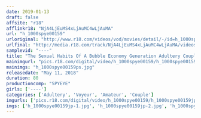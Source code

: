 ```yaml
---
date: 2019-01-13
draft: false
affsite: "r18"
afflinkr18: "NjA4LjEuMS4xLjAuMC4wLjAuMA"
url: "h_1000spye00159"
urloriginal: "http://www.r18.com/videos/vod/movies/detail/-/id=h_1000spye00159"
urlfinal: "http://media.r18.com/track/NjA4LjEuMS4xLjAuMC4wLjAuMA/videos/vod/movies/detail/-/id=h_1000spye00159"
samplevid: "----"
title: "The Sexual Habits Of A Bubble Economy Generation Adultery Couple"
mainimgurl: "pics.r18.com/digital/video/h_1000spye00159/h_1000spye00159ps.jpg"
mainimgs: "h_1000spye00159ps.jpg"
releasedate: "May 11, 2018"
duration: 80
productioncomp: "SPYEYE"
girls: ['----']
categories: ['Adultery', 'Voyeur', 'Amateur', 'Couple']
imgurls: ['pics.r18.com/digital/video/h_1000spye00159/h_1000spye00159jp-1.jpg', 'pics.r18.com/digital/video/h_1000spye00159/h_1000spye00159jp-2.jpg', 'pics.r18.com/digital/video/h_1000spye00159/h_1000spye00159jp-3.jpg', 'pics.r18.com/digital/video/h_1000spye00159/h_1000spye00159jp-4.jpg', 'pics.r18.com/digital/video/h_1000spye00159/h_1000spye00159jp-5.jpg', 'pics.r18.com/digital/video/h_1000spye00159/h_1000spye00159jp-6.jpg', 'pics.r18.com/digital/video/h_1000spye00159/h_1000spye00159jp-7.jpg', 'pics.r18.com/digital/video/h_1000spye00159/h_1000spye00159jp-8.jpg', 'pics.r18.com/digital/video/h_1000spye00159/h_1000spye00159jp-9.jpg', 'pics.r18.com/digital/video/h_1000spye00159/h_1000spye00159jp-10.jpg', 'pics.r18.com/digital/video/h_1000spye00159/h_1000spye00159jp-11.jpg', 'pics.r18.com/digital/video/h_1000spye00159/h_1000spye00159jp-12.jpg', 'pics.r18.com/digital/video/h_1000spye00159/h_1000spye00159jp-13.jpg', 'pics.r18.com/digital/video/h_1000spye00159/h_1000spye00159jp-14.jpg', 'pics.r18.com/digital/video/h_1000spye00159/h_1000spye00159jp-15.jpg', 'pics.r18.com/digital/video/h_1000spye00159/h_1000spye00159jp-16.jpg', 'pics.r18.com/digital/video/h_1000spye00159/h_1000spye00159jp-17.jpg', 'pics.r18.com/digital/video/h_1000spye00159/h_1000spye00159jp-18.jpg', 'pics.r18.com/digital/video/h_1000spye00159/h_1000spye00159jp-19.jpg', 'pics.r18.com/digital/video/h_1000spye00159/h_1000spye00159jp-20.jpg']
imgs: ['h_1000spye00159jp-1.jpg', 'h_1000spye00159jp-2.jpg', 'h_1000spye00159jp-3.jpg', 'h_1000spye00159jp-4.jpg', 'h_1000spye00159jp-5.jpg', 'h_1000spye00159jp-6.jpg', 'h_1000spye00159jp-7.jpg', 'h_1000spye00159jp-8.jpg', 'h_1000spye00159jp-9.jpg', 'h_1000spye00159jp-10.jpg', 'h_1000spye00159jp-11.jpg', 'h_1000spye00159jp-12.jpg', 'h_1000spye00159jp-13.jpg', 'h_1000spye00159jp-14.jpg', 'h_1000spye00159jp-15.jpg', 'h_1000spye00159jp-16.jpg', 'h_1000spye00159jp-17.jpg', 'h_1000spye00159jp-18.jpg', 'h_1000spye00159jp-19.jpg', 'h_1000spye00159jp-20.jpg']
---
```

